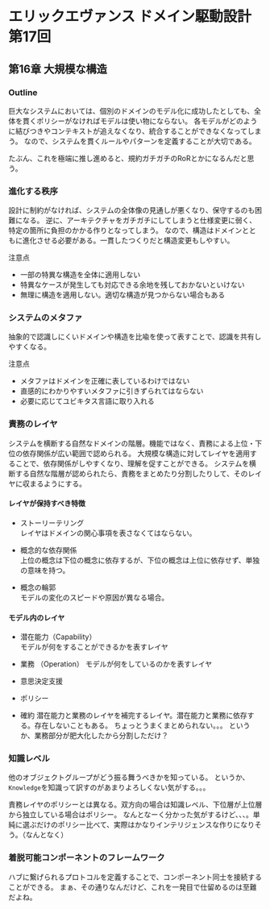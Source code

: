 # エリックエヴァンス ドメイン駆動設計 第17回
## 第16章 大規模な構造
### Outline
巨大なシステムにおいては、個別のドメインのモデル化に成功したとしても、全体を貫くポリシーがなければモデルは使い物にならない。
各モデルがどのように結びつきやコンテキストが追えなくなり、統合することができなくなってしまう。
なので、システムを貫くルールやパターンを定義することが大切である。

たぶん、これを極端に推し進めると、規約ガチガチのRoRとかになるんだと思う。

### 進化する秩序
設計に制約がなければ、システムの全体像の見通しが悪くなり、保守するのも困難になる。
逆に、アーキテクチャをガチガチにしてしまうと仕様変更に弱く、特定の箇所に負担のかかる作りとなってしまう。
なので、構造はドメインとともに進化させる必要がある。一貫したつくりだと構造変更もしやすい。

注意点
- 一部の特異な構造を全体に適用しない
- 特異なケースが発生しても対応できる余地を残しておかないといけない
- 無理に構造を適用しない。適切な構造が見つからない場合もある

### システムのメタファ
抽象的で認識しにくいドメインや構造を比喩を使って表すことで、認識を共有しやすくなる。

注意点
- メタファはドメインを正確に表しているわけではない
- 直感的にわかりやすいメタファに引きずられてはならない
- 必要に応じてユビキタス言語に取り入れる

### 責務のレイヤ
システムを横断する自然なドメインの階層。機能ではなく、責務による上位・下位の依存関係が広い範囲で認められる。
大規模な構造に対してレイヤを適用することで、依存関係がしやすくなり、理解を促すことができる。
システムを横断する自然な階層が認められたら、責務をまとめたり分割したりして、そのレイヤに収まるようにする。

#### レイヤが保持すべき特徴
- ストーリーテリング  
レイヤはドメインの関心事項を表さなくてはならない。

- 概念的な依存関係  
上位の概念は下位の概念に依存するが、下位の概念は上位に依存せず、単独の意味を持つ。

- 概念の輪郭  
モデルの変化のスピードや原因が異なる場合。

#### モデル内のレイヤ
- 潜在能力（Capability）  
モデルが何をすることができるかを表すレイヤ

- 業務 （Operation） 
モデルが何をしているのかを表すレイヤ

- 意思決定支援
- ポリシー
- 確約
潜在能力と業務のレイヤを補完するレイヤ。潜在能力と業務に依存する。存在しないこともある。
ちょっとうまくまとめられない。。。
というか、業務部分が肥大化したから分割しただけ？

### 知識レベル
他のオブジェクトグループがどう振る舞うべきかを知っている。
というか、`Knowledge`を知識って訳すのがあまりよろしくない気がする。。。

責務レイヤのポリシーとは異なる。双方向の場合は知識レベル、下位層が上位層から独立している場合はポリシー。
なんとなーく分かった気がするけど、、、。単純に選ぶだけのポリシー比べて、実際はかなりインテリジェンスな作りになりそう。（なんとなく）

### 着脱可能コンポーネントのフレームワーク
ハブに繋げられるプロトコルを定義することで、コンポーネント同士を接続することができる。
まぁ、その通りなんだけど、これを一発目で仕留めるのは至難だよね。
